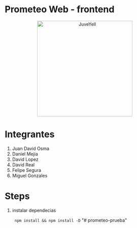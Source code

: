 # Prometeo Web - frontend

<div>
<p style = 'text-align:center;'>
<img src="https://yt3.ggpht.com/ytc/AKedOLSMd2hyZPc9YzCrWY4XpGEQwrgXblzvBFu3843d=s900-c-k-c0x00ffffff-no-rj" alt="JuveYell" width="300px">
</p>
</div> 


# Integrantes
1. Juan David Osma
2. Daniel Mejia
3. David Lopez
4. David Real
5. Felipe Segura
6. Miguel Gonzales

# Steps

1. instalar dependecias

   ``` npm install && npm install -D```
"# prometeo-prueba" 
